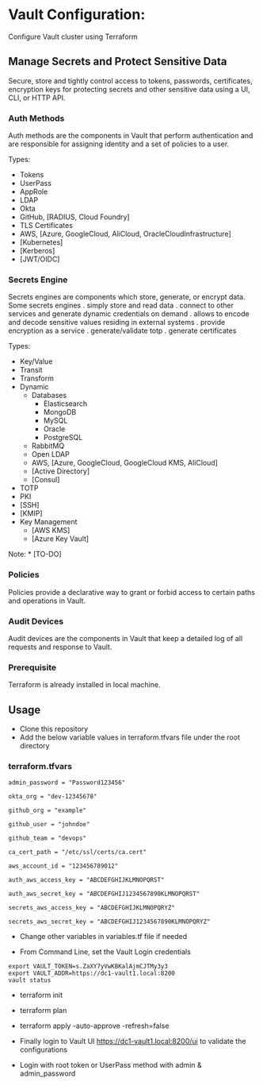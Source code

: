 # Vault Configuration:

Configure Vault cluster using Terraform

## Manage Secrets and Protect Sensitive Data

Secure, store and tightly control access to tokens, passwords, certificates, encryption keys for protecting secrets and other sensitive data using a UI, CLI, or HTTP API.

### Auth Methods

Auth methods are the components in Vault that perform authentication and are responsible for assigning identity and a set of policies to a user.

Types:

- Tokens
- UserPass
- AppRole
- LDAP
- Okta
- GitHub, [RADIUS, Cloud Foundry]
- TLS Certificates
- AWS, [Azure, GoogleCloud, AliCloud, OracleCloudInfrastructure]
- [Kubernetes]
- [Kerberos]
- [JWT/OIDC]

### Secrets Engine

Secrets engines are components which store, generate, or encrypt data.
Some secrets engines
. simply store and read data
. connect to other services and generate dynamic credentials on demand
. allows to encode and decode sensitive values residing in external systems
. provide encryption as a service
. generate/validate totp
. generate certificates

Types:

- Key/Value
- Transit
- Transform
- Dynamic
  - Databases
    - Elasticsearch
    - MongoDB
    - MySQL
    - Oracle
    - PostgreSQL
  - RabbitMQ
  - Open LDAP
  - AWS, [Azure, GoogleCloud, GoogleCloud KMS, AliCloud]
  - [Active Directory]
  - [Consul]
- TOTP
- PKI
- [SSH]
- [KMIP]
- Key Management
  - [AWS KMS]
  - [Azure Key Vault]

Note: \* [TO-DO]

### Policies

Policies provide a declarative way to grant or forbid access to certain paths and operations in Vault.

### Audit Devices

Audit devices are the components in Vault that keep a detailed log of all requests and response to Vault.

### Prerequisite

Terraform is already installed in local machine.

## Usage

- Clone this repository
- Add the below variable values in terraform.tfvars file under the root directory

### terraform.tfvars

```
admin_password = "Password123456"

okta_org = "dev-12345678"

github_org = "example"

github_user = "johndoe"

github_team = "devops"

ca_cert_path = "/etc/ssl/certs/ca.cert"

aws_account_id = "123456789012"

auth_aws_access_key = "ABCDEFGHIJKLMNOPQRST"

auth_aws_secret_key = "ABCDEFGHIJ1234567890KLMNOPQRST"

secrets_aws_access_key = "ABCDEFGHIJKLMNOPQRYZ"

secrets_aws_secret_key = "ABCDEFGHIJ1234567890KLMNOPQRYZ"
```

- Change other variables in variables.tf file if needed

- From Command Line, set the Vault Login credentials

```
export VAULT_TOKEN=s.ZaXY7yVwKBKalAjmCJTMy3y3
export VAULT_ADDR=https://dc1-vault1.local:8200
vault status
```

- terraform init
- terraform plan
- terraform apply -auto-approve -refresh=false

- Finally login to Vault UI https://dc1-vault1.local:8200/ui to validate the configurations
- Login with root token or UserPass method with admin & admin_password
